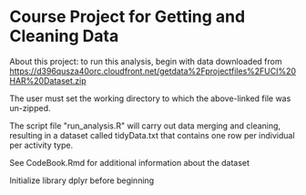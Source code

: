 # Course Project for Getting and Cleaning Data

About this project: to run this analysis, begin with data downloaded from 
https://d396qusza40orc.cloudfront.net/getdata%2Fprojectfiles%2FUCI%20HAR%20Dataset.zip

The user must set the working directory to which the above-linked file was un-zipped. 

The script file "run_analysis.R" will carry out data merging and cleaning, resulting in a dataset called tidyData.txt that contains one row per individual per activity type. 

See CodeBook.Rmd for additional information about the dataset

Initialize library dplyr before beginning
